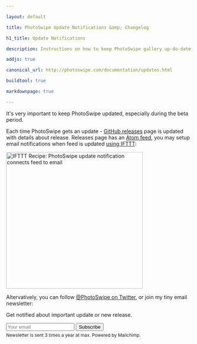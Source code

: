 ```yaml
---

layout: default

title: PhotoSwipe Update Notifications &amp; Changelog

h1_title: Update Notifications

description: Instructions on how to keep PhotoSwipe gallery up-do-date.

addjs: true

canonical_url: http://photoswipe.com/documentation/updates.html

buildtool: true

markdownpage: true

---
```


It's very important to keep PhotoSwipe updated, especially during the beta period.

Each time PhotoSwipe gets an update - [GitHub releases](https://github.com/dimsemenov/PhotoSwipe/releases) page is updated with details about release. 
Releases page has an [Atom feed](https://github.com/dimsemenov/PhotoSwipe/releases.atom), you may setup email notifications when feed is updated [using IFTTT](https://ifttt.com/recipes/230902-photoswipe-update-notification):

<div>
	<a href="https://ifttt.com/view_embed_recipe/230902-photoswipe-update-notification" target = "_blank" class="embed_recipe embed_recipe-l_30" id= "embed_recipe-230902"><img src= 'https://ifttt.com/recipe_embed_img/230902' alt="IFTTT Recipe: PhotoSwipe update notification connects feed to email" width="370px" style="max-width:100%"/></a><script async type="text/javascript" src= "//ifttt.com/assets/embed_recipe.js"></script>
</div>

Altervatively, you can follow [@PhotoSwipe on Twitter](http://twitter.com/photoswipe), or join my tiny email newsletter:

<div>
	<div id="mc_embed_signup" class="embed-form">
	  <form action="http://dimsemenov.us1.list-manage.com/subscribe/post?u=ef6026d946a7b5d41d92c02e4&amp;id=54fae727da" method="post" id="mc-embedded-subscribe-form" name="mc-embedded-subscribe-form" class="validate" target="_blank" novalidate="">
	    <p>Get notified about important update or new release.</p>
	    <div class="mc-field-group">
	      <input type="email" value="" name="EMAIL" placeholder="Your email" class="required email" id="mce-EMAIL">
	      <input type="hidden" id="group_2" name="group[2065][2]" value="true">
	      <input type="submit" value="Subscribe" name="subscribe" id="mc-embedded-subscribe" class="button">
	    </div>
	    <p style="font-size: 12px; margin: 4px 0 0 0;">Newsletter is sent 3 times a year at max. Powered by Mailchimp.</p>
	  </form>
	 </div> 
 </div>

